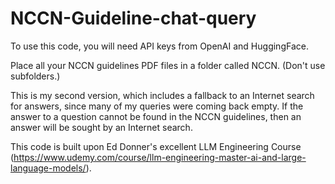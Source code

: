 # NCCN-Guideline-chat-query

To use this code, you will need API keys from OpenAI and HuggingFace. 

Place all your NCCN guidelines PDF files in a folder called NCCN. (Don't use subfolders.)

This is my second version, which includes a fallback to an Internet search for answers, since many of my queries were coming back empty. If the answer to a question cannot be found in the NCCN
guidelines, then an answer will be sought by an Internet search. 

This code is built upon Ed Donner's excellent LLM Engineering Course (https://www.udemy.com/course/llm-engineering-master-ai-and-large-language-models/).
